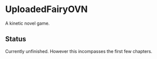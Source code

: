 # UploadedFairyOVN
A kinetic novel game.

## Status
Currently unfinished. However this incompasses the first few chapters.
